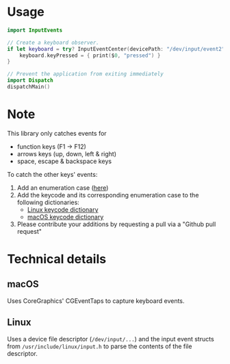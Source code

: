 # Usage

```swift
import InputEvents

// Create a keyboard observer.
if let keyboard = try? InputEventCenter(devicePath: "/dev/input/event2") {
    keyboard.keyPressed = { print($0, "pressed") }
}

// Prevent the application from exiting immediately
import Dispatch
dispatchMain()
```

# Note
This library only catches events for
- function keys (F1 -> F12)
- arrows keys (up, down, left & right)
- space, escape & backspace keys

To catch the other keys' events:
1) Add an enumeration case ([here](https://github.com/Dev1an/InputEvents/blob/0750b8dca86a80945fc1b1a8a6ec2536d49627c6/Sources/Keys.swift#L12))
2) Add the keycode and its corresponding enumeration case to the following dictionaries:
   - [Linux keycode dictionary](https://github.com/Dev1an/InputEvents/blob/0750b8dca86a80945fc1b1a8a6ec2536d49627c6/Sources/Keys.swift#L24)
   - [macOS keycode dictionary](https://github.com/Dev1an/InputEvents/blob/0750b8dca86a80945fc1b1a8a6ec2536d49627c6/Sources/Keys.swift#L47)
3) Please contribute your additions by requesting a pull via a "Github pull request"

# Technical details

## macOS
Uses CoreGraphics' CGEventTaps to capture keyboard events.
## Linux
Uses a device file descriptor (`/dev/input/...`) and the input event structs from `/usr/include/linux/input.h` to parse the contents of the file descriptor.
